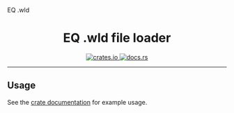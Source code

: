 EQ .wld
<h1 align="center">
    EQ .wld file loader
</h1>
<p align="center">
   <a href="https://crates.io/crates/eq_wld">
      <img src="https://img.shields.io/crates/v/eq_wld.svg" alt="crates.io">
   </a>
   <a href="https://docs.rs/eq_wld">
      <img src="https://docs.rs/eq_wld/badge.svg" alt="docs.rs">
   </a>
</p>
<hr>

## Usage

See the [crate documentation](https://docs.rs/eq_wld) for example usage.
